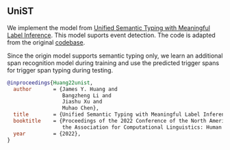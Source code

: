 ## UniST

We implement the model from [Unified Semantic Typing with Meaningful Label Inference](https://arxiv.org/abs/2205.01826). This model suports event detection. The code is adapted from the original [codebase](https://github.com/luka-group/unist). 

Since the origin model supports semantic typing only, we learn an additional span recognition model during training and use the predicted trigger spans for trigger span typing during testing.


```bib
@inproceedings{Huang22unist,
  author       = {James Y. Huang and
                  Bangzheng Li and
                  Jiashu Xu and
                  Muhao Chen},
  title        = {Unified Semantic Typing with Meaningful Label Inference},
  booktitle    = {Proceedings of the 2022 Conference of the North American Chapter of
                  the Association for Computational Linguistics: Human Language Technologies (NAACL)},
  year         = {2022},
}
```
